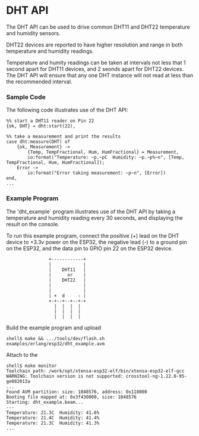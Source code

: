 # DHT API

The DHT API can be used to drive common DHT11 and DHT22 temperature and humidity sensors.

DHT22 devices are reported to have higher resolution and range in both temperature and humidity readings.

Temperature and humity readings can be taken at intervals not less that 1 second apart for DHT11 devices, and 2 seonds apart for DHT22 devices.  The DHT API will ensure that any one DHT instance will not read at less than the
recommended interval.

### Sample Code

The following code illustrates use of the DHT API:

    %% start a DHT11 reader on Pin 22
    {ok, DHT} = dht:start(22),

    %% take a measurement and print the results
    case dht:measure(DHT) of
        {ok, Measurement} ->
            {Temp, TempFractional, Hum, HumFractional} = Measurement,
            io:format("Temperature: ~p.~pC  Humidity: ~p.~p%~n", [Temp, TempFractional, Hum, HumFractional]);
        Error ->
            io:format("Error taking measurement: ~p~n", [Error])
    end,
    ...

### Example Program

The 'dht_example` program illustrates use of the DHT API by taking a temperature and humidity reading every 30 seconds, and displaying the result on the console.

To run this example program, connect the positive (+) lead on the DHT device to +3.3v power on the ESP32, the negative lead (-) to a ground pin on the ESP32, and the data pin to GPIO pin 22 on the ESP32 device.

                    +------------+
                    |            |
                    |    DHT11   |
                    |      or    |
                    |    DHT22   |
                    |            |
                    |            |
                    | +  d     - |
                    +-+--+--+--+-+
                      |  |  |  |
                      |  |  |  |
                      |  |  |  |

Build the example program and upload

    shell$ make && .../tools/dev/flash.sh examples/erlang/esp32/dht_example.avm

Attach to the

    shell$ make monitor
    Toolchain path: /work/opt/xtensa-esp32-elf/bin/xtensa-esp32-elf-gcc
    WARNING: Toolchain version is not supported: crosstool-ng-1.22.0-95-ge082013a
    ...
    Found AVM partition: size: 1048576, address: 0x110000
    Booting file mapped at: 0x3f430000, size: 1048576
    Starting: dht_example.beam...
    ---
    Temperature: 21.3C  Humidity: 41.6%
    Temperature: 21.4C  Humidity: 41.4%
    Temperature: 21.3C  Humidity: 41.3%
    ...
